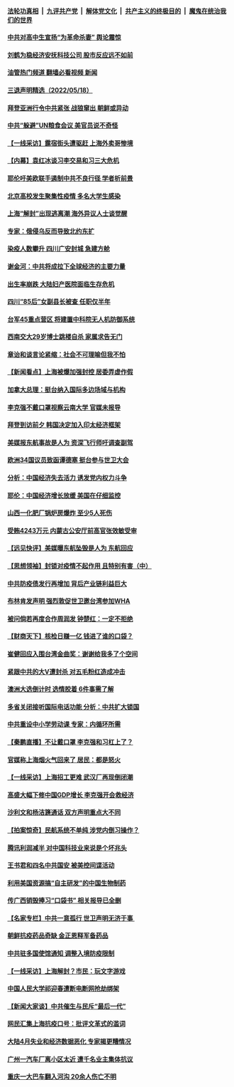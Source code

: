 ####  [法轮功真相](../../../../basic/blob/master/README.md?t=05192331) &nbsp;|&nbsp; [九评共产党](../../../../9ping.md/blob/master/README.md?t=05192331) &nbsp;|&nbsp; [解体党文化](../../../../jtdwh.md/blob/master/README.md?t=05192331)  &nbsp;|&nbsp; [共产主义的终极目的](../../../../gczydzjmd.md/blob/master/README.md?t=05192331) &nbsp;|&nbsp; [魔鬼在统治我们的世界](../../../../mgztzwmdsj.md/blob/master/README.md?t=05192331) 

#### [中共对高中生宣扬“为革命杀妻” 舆论震惊](../pages/nsc413/n13740899.md?t=05192331) 

#### [刘鹤为稳经济安抚科技公司 股市反应远不如前](../pages/nsc413/n13740881.md?t=05192331) 

#### [油管热门频道 翻墙必看视频 新闻](http://45.76.130.85:81/youtube.html?05192331)

#### [三退声明精选（2022/05/18）](../pages/nsc413/n13740936.md?t=05192331) 

#### [拜登亚洲行令中共紧张 战狼窜出 朝鲜或异动](../pages/nsc413/n13740664.md?t=05192331) 

#### [中共“躲避”UN粮食会议 美官员说不奇怪](../pages/nsc413/n13740742.md?t=05192331) 

#### [【一线采访】露宿街头遭驱赶 上海外卖哥惨境](../pages/nsc413/n13739985.md?t=05192331) 

#### [【内幕】袁红冰谈习李交易和习三大危机](../pages/nsc413/n13740721.md?t=05192331) 

#### [耶伦吁美欧联手遏制中共不良行径 学者析前景](../pages/nsc413/n13740600.md?t=05192331) 

#### [北京高校发生聚集性疫情 多名大学生感染](../pages/nsc413/n13740699.md?t=05192331) 

#### [上海“解封”出现逃离潮 海外异议人士谈觉醒](../pages/nsc413/n13740625.md?t=05192331) 

#### [专家：俄侵乌反而导致北约东扩](../pages/nsc413/n13740571.md?t=05192331) 

#### [染疫人数攀升 四川广安封城 急建方舱](../pages/nsc413/n13740581.md?t=05192331) 

#### [谢金河：中共将成拉下全球经济的主要力量](../pages/nsc413/n13740547.md?t=05192331) 

#### [出生率崩跌 大陆妇产医院面临生存危机](../pages/nsc413/n13740563.md?t=05192331) 

#### [四川“85后”女副县长被查 任职仅半年](../pages/nsc413/n13740564.md?t=05192331) 

#### [台军45重点营区 将建置中科院无人机防御系统](../pages/nsc413/n13740503.md?t=05192331) 

#### [西南交大29岁博士跳楼自杀 家属求告无门](../pages/nsc413/n13740506.md?t=05192331) 

#### [章诒和谈言论紧缩：社会不可理喻但我不怕](../pages/nsc413/n13740493.md?t=05192331) 

#### [【新闻看点】上海被爆加强封控 居委弄虚作假](../pages/nsc413/n13740247.md?t=05192331) 

#### [加拿大总理：挺台纳入国际多边场域与机构](../pages/nsc413/n13740395.md?t=05192331) 

#### [李克强不戴口罩视察云南大学 官媒未报导](../pages/nsc413/n13740385.md?t=05192331) 

#### [拜登到访前夕 韩国决定加入印太经济框架](../pages/nsc413/n13740458.md?t=05192331) 

#### [美媒报东航事故是人为 资深飞行师吁调查副驾](../pages/nsc413/n13740449.md?t=05192331) 

#### [欧洲34国议员致函谭德塞 挺台参与世卫大会](../pages/nsc413/n13740374.md?t=05192331) 


#### [分析：中国经济失去活力 诱发党内权力斗争](../pages/nsc413/n13740219.md?t=05192331) 

#### [耶伦：中国经济增长放缓 美国在仔细监控](../pages/nsc413/n13740151.md?t=05192331) 

#### [山西一化肥厂锅炉房爆炸 至少5人死伤](../pages/nsc413/n13740340.md?t=05192331) 

#### [受贿4243万元 内蒙古公安厅前高官张效敏受审](../pages/nsc413/n13740317.md?t=05192331) 

#### [【远见快评】美媒曝东航坠毁是人为 东航回应](../pages/nsc413/n13740248.md?t=05192331) 

#### [【思想领袖】封锁对疫情不起作用 且特别有害（中）](../pages/nsc413/n13735181.md?t=05192331) 

#### [中共防疫债发行再增加 背后产业链利益巨大](../pages/nsc413/n13740260.md?t=05192331) 

#### [布林肯发声明 强烈敦促世卫邀台湾参加WHA](../pages/nsc413/n13740190.md?t=05192331) 

#### [被问倘若再度合作周润发 钟楚红：一定不拒绝](../pages/nsc413/n13740144.md?t=05192331) 

#### [【财商天下】核检日赚一亿 钱进了谁的口袋？](../pages/nsc413/n13740132.md?t=05192331) 

#### [崔健回应入围台湾金曲奖：谢谢给我多了个空间](../pages/nsc413/n13740209.md?t=05192331) 

#### [紧跟中共的大V遭封杀 对五毛粉红造成冲击](../pages/nsc413/n13740226.md?t=05192331) 

#### [澳洲大选倒计时 选情胶着 6件事需了解](../pages/nsc413/n13740166.md?t=05192331) 

#### [多省关闭接听国际电话功能 分析：中共扩大锁国](../pages/nsc413/n13740197.md?t=05192331) 

#### [中共重设中小学劳动课 专家：内循环所需](../pages/nsc413/n13740176.md?t=05192331) 

#### [【秦鹏直播】不让戴口罩 李克强和习杠上了？](../pages/nsc413/n13740262.md?t=05192331) 

#### [官媒称上海烟火气回来了 居民：都是怒火](../pages/nsc413/n13740202.md?t=05192331) 

#### [【一线采访】上海招工更难 武汉厂再现倒闭潮](../pages/nsc413/n13740187.md?t=05192331) 

#### [高盛大幅下修中国GDP增长 李克强开会救经济](../pages/nsc413/n13739993.md?t=05192331) 

#### [沙利文和杨洁篪通话 双方声明重点大不同](../pages/nsc413/n13740117.md?t=05192331) 

#### [【拍案惊奇】民航系统不单纯 涉党内倒习操作？](../pages/nsc413/n13740136.md?t=05192331) 

#### [腾讯利润减半 对中国科技业来说是个坏兆头](../pages/nsc413/n13740093.md?t=05192331) 

#### [王书君和四名中共国安 被美控间谍活动](../pages/nsc413/n13740137.md?t=05192331) 

#### [利用美国资源搞“自主研发”的中国生物制药](../pages/nsc413/n13740112.md?t=05192331) 

#### [传广西销毁捧习“口袋书” 相关报导已全删](../pages/nsc413/n13740103.md?t=05192331) 

#### [【名家专栏】中共一意孤行 世卫声明无济于事 ](../pages/nsc413/n13739907.md?t=05192331) 

#### [朝鲜抗疫药品奇缺 金正恩释军备药品](../pages/nsc413/n13740094.md?t=05192331) 

#### [中共驻多国使馆通知 调整入境防疫限制](../pages/nsc413/n13739965.md?t=05192331) 

#### [【一线采访】上海解封？市民：玩文字游戏](../pages/nsc413/n13740061.md?t=05192331) 

#### [中国人民大学祁迎春遭断电断网抢劫绑架](../pages/nsc413/n13730164.md?t=05192331) 

#### [【新闻大家谈】中共催生与民斥“最后一代”](../pages/nsc413/n13739992.md?t=05192331) 

#### [网民汇集上海抗疫口号：批评文革式的滥词](../pages/nsc413/n13739682.md?t=05192331) 

#### [大陆4月失业和经济数据恶化 专家揭更糟情况](../pages/nsc413/n13739896.md?t=05192331) 

#### [广州一汽车厂离小区太近 遭千名业主集体抗议](../pages/nsc413/n13739826.md?t=05192331) 

#### [重庆一大巴车翻入河沟 20余人伤亡不明](../pages/nsc413/n13739873.md?t=05192331) 

<img src='http://gfw-breaker.win/goodnews/indexes/nsc413.md' width='0px' height='0px'/>
